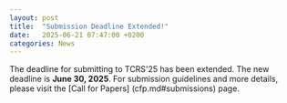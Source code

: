 ```yaml
---
layout: post
title:  "Submission Deadline Extended!"
date:   2025-06-21 07:47:00 +0200
categories: News
---
```


The deadline for submitting to TCRS'25 has been extended. The new deadline is **June 30, 2025**.
For submission guidelines and more details, please visit the [Call for Papers] (cfp.md#submissions) page.

